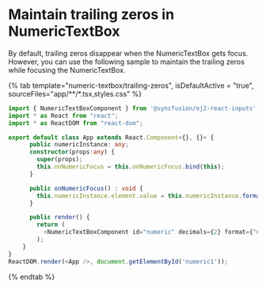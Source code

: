 # Maintain trailing zeros in NumericTextBox

By default, trailing zeros disappear when the NumericTextBox gets focus. However, you can use the following sample to maintain the trailing zeros while focusing the NumericTextBox.

{% tab template="numeric-textbox/trailing-zeros", isDefaultActive = "true", sourceFiles="app/**/*.tsx,styles.css" %}

```typescript
import { NumericTextBoxComponent } from '@syncfusion/ej2-react-inputs';
import * as React from "react";
import * as ReactDOM from "react-dom";

export default class App extends React.Component<{}, {}> {
      public numericInstance: any;
      constructor(props:any) {
        super(props);
        this.onNumericFocus = this.onNumericFocus.bind(this);
      }

      public onNumericFocus() : void {
        this.numericInstance.element.value = this.numericInstance.formattedValue(this.numericInstance.decimals, parseFloat(this.numericInstance.element.value));
      }

      public render() {
        return (
          <NumericTextBoxComponent id="numeric" decimals={2} format={"n2"} ref={(numeric) => { this.numericInstance = numeric as NumericTextBoxComponent; }}  value={10} change={this.onNumericFocus} focus={this.onNumericFocus}/>
        );
    }
}
ReactDOM.render(<App />, document.getElementById('numeric1'));

 ```

{% endtab %}